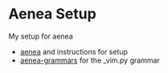 # Aenea Setup #

My setup for aenea

- [aenea](https://github.com/dictation-toolbox/aenea) and instructions for
  setup 
- [aenea-grammars](https://github.com/dictation-toolbox/aenea-grammars) for the
  _vim.py grammar
